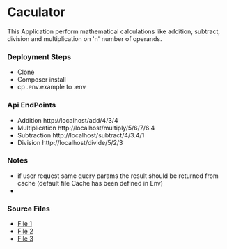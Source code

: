 # Caculator #

This Application perform mathematical calculations like addition, subtract, division and multiplication on 'n'
 number of operands.
 
### Deployment Steps ###

* Clone 
* Composer install
* cp .env.example to .env
    

### Api EndPoints ###

*  Addition http://localhost/add/4/3/4
*  Multiplication http://localhost/multiply/5/6/7/6.4
*  Subtraction http://localhost/subtract/4/3.4/1
*  Division http://localhost/divide/5/2/3

### Notes ###
* if user request same query params the result should be returned from cache (default file Cache has been defined in Env)
*  

### Source Files ###
* [File 1](https://bitbucket.org/team-esipick/calculator/src/85cbf0feda2b6b2e826811241b544be632657de9/app/Http/Middleware/ValidateOperands.php?at=master) 
* [File 2](https://bitbucket.org/team-esipick/calculator/src/85cbf0feda2b6b2e826811241b544be632657de9/app/Http/Controllers/CalculateController.php?at=master) 
* [File 3](https://bitbucket.org/team-esipick/calculator/src/85cbf0feda2b6b2e826811241b544be632657de9/routes/web.php?at=master) 


